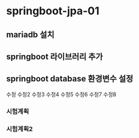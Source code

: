 # springboot-jpa-01

## mariadb 설치

## springboot 라이브러리 추가

## springboot database 환경변수 설정

수정
수정2
수정3
수정4
수정5
수정6
수정7
수정8

### 시험계획
### 시험계획2
